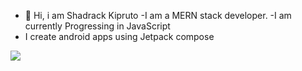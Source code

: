 - 👋 Hi, i am Shadrack Kipruto
-I am a MERN stack developer.
-I am currently Progressing in JavaScript
- I create android apps using Jetpack compose


[![](https://visitcount.itsvg.in/api?id=kiprudroid&label=Profile%20Views&color=1&icon=2&pretty=false)](https://visitcount.itsvg.in)
<!---
kiprudroid/kiprudroid is a ✨ special ✨ repository because its `README.md` (this file) appears on your GitHub profile.
You can click the Preview link to take a look at your changes.
--->
